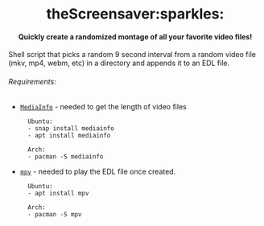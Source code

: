 
<h1 align="center">theScreensaver:sparkles:</h1>

#### <p align="center">Quickly create a randomized montage of all your favorite video files!</p>


Shell script that picks a random 9 second interval from a random video file (mkv, mp4, webm, etc) in a directory and appends it to an EDL file.


###### Requirements:
- [`MediaInfo`](https://github.com/MediaArea/MediaInfo) - needed to get the length of video files

        Ubuntu:
        - snap install mediainfo
        - apt install mediainfo
        
        Arch:
        - pacman -S mediainfo

- [`mpv`](https://github.com/mpv-player/mpv) - needed to play the EDL file once created.

        Ubuntu:
        - apt install mpv
        
        Arch:
        - pacman -S mpv


